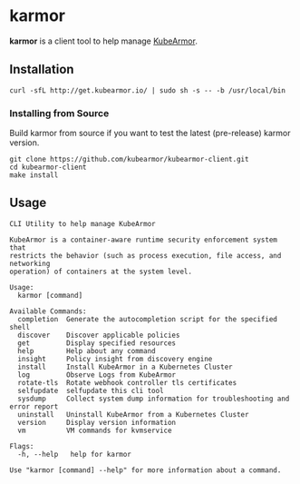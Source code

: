 # karmor

**karmor** is a client tool to help manage [KubeArmor](github.com/kubearmor/KubeArmor).

## Installation

```
curl -sfL http://get.kubearmor.io/ | sudo sh -s -- -b /usr/local/bin
```

### Installing from Source 

Build karmor from source if you want to test the latest (pre-release) karmor version.

```
git clone https://github.com/kubearmor/kubearmor-client.git
cd kubearmor-client
make install
```

## Usage

```
CLI Utility to help manage KubeArmor

KubeArmor is a container-aware runtime security enforcement system that
restricts the behavior (such as process execution, file access, and networking
operation) of containers at the system level.

Usage:
  karmor [command]

Available Commands:
  completion  Generate the autocompletion script for the specified shell
  discover    Discover applicable policies
  get         Display specified resources
  help        Help about any command
  insight     Policy insight from discovery engine
  install     Install KubeArmor in a Kubernetes Cluster
  log         Observe Logs from KubeArmor
  rotate-tls  Rotate webhook controller tls certificates
  selfupdate  selfupdate this cli tool
  sysdump     Collect system dump information for troubleshooting and error report
  uninstall   Uninstall KubeArmor from a Kubernetes Cluster
  version     Display version information
  vm          VM commands for kvmservice

Flags:
  -h, --help   help for karmor

Use "karmor [command] --help" for more information about a command.
```
